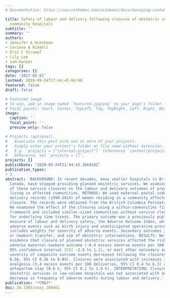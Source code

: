 ```yaml
---
# Documentation: https://sourcethemes.com/academic/docs/managing-content/

title: Safety of labour and delivery following closures of obstetric services in small
  community hospitals
subtitle: ''
summary: ''
authors:
- Jennifer A Hutcheon
- Corinne A Riddell
- Erin C Strumpf
- Lily Lee
- sam-harper
tags: []
categories: []
date: '2017-03-01'
lastmod: 2020-09-24T17:44:43-04:00
featured: false
draft: false

# Featured image
# To use, add an image named `featured.jpg/png` to your page's folder.
# Focal points: Smart, Center, TopLeft, Top, TopRight, Left, Right, BottomLeft, Bottom, BottomRight.
image:
  caption: ''
  focal_point: ''
  preview_only: false

# Projects (optional).
#   Associate this post with one or more of your projects.
#   Simply enter your project's folder or file name without extension.
#   E.g. `projects = ["internal-project"]` references `content/project/deep-learning/index.md`.
#   Otherwise, set `projects = []`.
projects: []
publishDate: '2020-09-24T21:44:43.366918Z'
publication_types:
- 2
abstract: 'BACKGROUND: In recent decades, many smaller hospitals in British Columbia,
  Canada, have stopped providing planned obstetric services. We examined the effect
  of these service closures on the labour and delivery outcomes of pregnant women
  living in affected communities. METHODS: We used maternal postal codes to identify
  delivery records (1998-2014) of women residing in a community affected by service
  closure. The records were obtained from the British Columbia Perinatal Data Registry.
  We examined the effect of the closures using a within-communities fixed-effects
  framework and included similar-sized communities without service closures to control
  for underlying time trends. The primary outcome was a previously published composite
  measure of labour and delivery safety, the Adverse Outcome Index, which includes
  adverse events such as birth injury and unanticipated operative procedures, and
  includes weights for severity of adverse events. Secondary outcomes included maternal
  or newborn transfer, and use of obstetric interventions. RESULTS: We found little
  evidence that closure of planned obstetric services affected the risk of composite
  adverse maternal-newborn outcome (-0.4 excess adverse events per 100 deliveries,
  95% confidence interval [CI] -2.0 to 1.1), or most other secondary outcomes. The
  severity of composite outcome events decreased following the closures (rate ratio
  0.58, 95% CI 0.36 to 0.89). Closures were associated with increases in use of epidural
  analgesia (3.4 excess events per 100 deliveries, 95% CI 0.4 to 6.3) and length of
  antepartum stay (0.6 h, 95% CI 0.1 to 1.0 h). INTERPRETATION: Closure of planned
  obstetric services in low-volume hospitals was not associated with an increase or
  decrease in frequency of adverse events during labour and delivery.'
publication: '*CMAJ*'
doi: 10.1503/cmaj.160461
---
```

